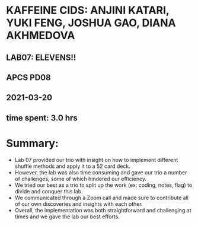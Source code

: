 # KAFFEINE CIDS: ANJINI KATARI, YUKI FENG, JOSHUA GAO, DIANA AKHMEDOVA
## LAB07: ELEVENS!!
## APCS PD08
## 2021-03-20
## time spent: 3.0 hrs

# Summary:
* Lab 07 provided our trio with insight on how to implement different shuffle methods and apply it to a 52 card deck.
* However, the lab was also time consuming and gave our trio a number of challenges, some of which hindered our efficiency.
* We tried our best as a trio to split up the work (ex: coding, notes, flag) to divide and conquer this lab.
* We communicated through a Zoom call and made sure to contribute all of our own discoveries and insights with each other.
* Overall, the implementation was both straightforward and challenging at times and we gave the lab our best efforts.
